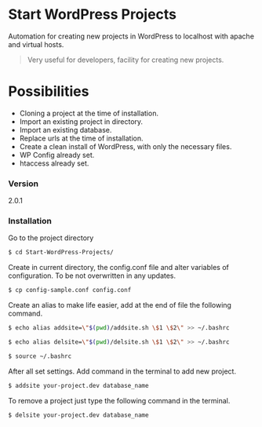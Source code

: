 # Start WordPress Projects

Automation for creating new projects in WordPress to localhost with apache and virtual hosts.

  > Very useful for developers, facility for creating new projects.

# Possibilities

  * Cloning a project at the time of installation.
  * Import an existing project in directory.
  * Import an existing database.
  * Replace urls at the time of installation.
  * Create a clean install of WordPress, with only the necessary files.
  * WP Config already set.
  * htaccess already set.

### Version
2.0.1

### Installation
 Go to the project directory
```sh
$ cd Start-WordPress-Projects/
```
Create in current directory, the config.conf file and alter variables of configuration. To be not overwritten in any updates.
```sh
$ cp config-sample.conf config.conf
```

Create an alias to make life easier, add at the end of file the following command.
```sh
$ echo alias addsite=\"$(pwd)/addsite.sh \$1 \$2\" >> ~/.bashrc
```
```sh
$ echo alias delsite=\"$(pwd)/delsite.sh \$1 \$2\" >> ~/.bashrc
```
```sh
$ source ~/.bashrc
```

After all set settings. Add command in the terminal to add new project.

```sh
$ addsite your-project.dev database_name
```

To remove a project just type the following command in the terminal.

```sh
$ delsite your-project.dev database_name
```